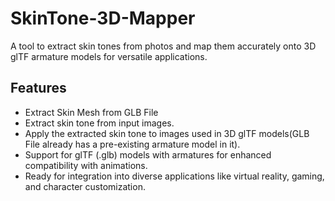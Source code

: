 # SkinTone-3D-Mapper
A tool to extract skin tones from photos and map them accurately onto 3D glTF armature models for versatile applications.

## Features  
- Extract Skin Mesh from GLB File 
- Extract skin tone from input images.
- Apply the extracted skin tone to images used in 3D glTF models(GLB File already has a pre-existing armature model in it).  
- Support for glTF (.glb) models with armatures for enhanced compatibility with animations.  
- Ready for integration into diverse applications like virtual reality, gaming, and character customization.

